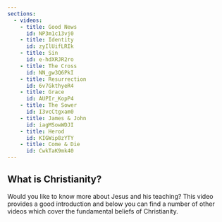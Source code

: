 ```yaml
---
sections:
  - videos:
    - title: Good News
      id: NP3m1c13vj0
    - title: Identity
      id: zyIlUifLRIk
    - title: Sin
      id: e-hdXRJR2ro
    - title: The Cross
      id: NN_gw3Q6PkI
    - title: Resurrection
      id: 6v7GkthyeR4
    - title: Grace
      id: AUPIr_KopP4
    - title: The Sower
      id: I3vcCtgxam0
    - title: James & John
      id: iagMSowWDJI
    - title: Herod
      id: KIGWip8zYTY
    - title: Come & Die
      id: CwkTaK9mk40
---
```

## What is Christianity?
Would you like to know more about Jesus and his teaching? This video provides a good introduction and below you can find a number of other videos which cover the fundamental beliefs of Christianity.